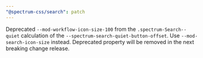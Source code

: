 ```yaml
---
"@spectrum-css/search": patch
---
```


Deprecated `--mod-workflow-icon-size-100` from the `.spectrum-Search--quiet` calculation of the `--spectrum-search-quiet-button-offset`. Use `--mod-search-icon-size` instead. Deprecated property will be removed in the next breaking change release.
